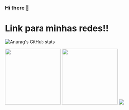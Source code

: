 ### Hi there 👋

<h1>
  Link para minhas redes!!
</h1>

![Anurag's GitHub stats](https://github-readme-stats.vercel.app/api?username=EduardoSBM&show_icons=true&theme=transparent)

<div>
    <a href="https://github.com/EduardoSBM">
        <img height="180em" src="https://github-readme-stats.vercel.app/api/top-langs/?username=EduardoSBM&layout=compact&theme=dracula&show_icons=true" />
    </a>
    <a href="https://github.com/EduardoSBM">
        <img loading="lazy" height="180em" src="https://github-readme-stats.vercel.app/api?username=EduardoSBM&show_icons=true&theme=dracula&include_all_commits=true&count_private=true" />
    </a>
  <a href="https://instagram.com/seu-usuário-instagram-aqui" target="_blank"><img loading="lazy"
src="https://img.shields.io/badge/-Instagram-%23E4405F?style=for-thebadge&logo=instagram&logoColor=white" target="_blank"></a>
</div>

